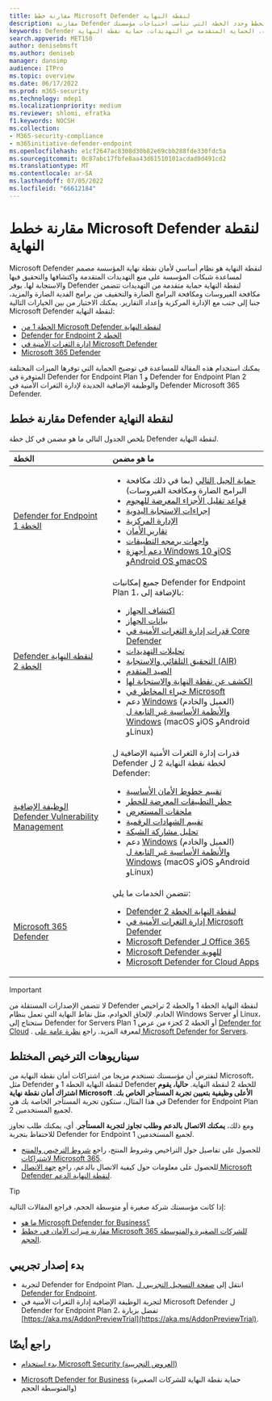 ```yaml
---
title: مقارنة خطط Microsoft Defender لنقطة النهاية
description: مقارنة Defender لنقطة النهاية الخطة 1 بالخطة 2. تعرف على الاختلافات بين الخطط وحدد الخطة التي تناسب احتياجات مؤسستك.
keywords: Defender لنقطة النهاية، الحماية المتقدمة من التهديدات، حماية نقطة النهاية
search.appverid: MET150
author: denisebmsft
ms.author: deniseb
manager: dansimp
audience: ITPro
ms.topic: overview
ms.date: 06/17/2022
ms.prod: m365-security
ms.technology: mdep1
ms.localizationpriority: medium
ms.reviewer: shlomi, efratka
f1.keywords: NOCSH
ms.collection:
- M365-security-compliance
- m365initiative-defender-endpoint
ms.openlocfilehash: e1cf2647ac8308d30b82e69cbb288fde330fdc5a
ms.sourcegitcommit: 0c87abc17fbfe8aa43d61510101acdad0d491cd2
ms.translationtype: MT
ms.contentlocale: ar-SA
ms.lasthandoff: 07/05/2022
ms.locfileid: "66612184"
---
```

# <a name="compare-microsoft-defender-for-endpoint-plans"></a>مقارنة خطط Microsoft Defender لنقطة النهاية

Microsoft Defender لنقطة النهاية هو نظام أساسي لأمان نقطة نهاية المؤسسة مصمم لمساعدة شبكات المؤسسة على منع التهديدات المتقدمة واكتشافها والتحقيق فيها والاستجابة لها. يوفر Defender لنقطة النهاية حماية متقدمة من التهديدات تتضمن مكافحة الفيروسات ومكافحة البرامج الضارة والتخفيف من برامج الفدية الضارة والمزيد، جنبا إلى جنب مع الإدارة المركزية وإعداد التقارير. يمكنك الاختيار من بين الخيارات التالية Microsoft Defender لنقطة النهاية:

- [الخطة 1 من Microsoft Defender لنقطة النهاية](https://go.microsoft.com/fwlink/p/?linkid=2154037)
- [Defender for Endpoint الخطة 2](https://go.microsoft.com/fwlink/p/?linkid=2154037)
- [إدارة الثغرات الأمنية في Microsoft Defender](../defender-vulnerability-management/index.yml)
- [Microsoft 365 Defender](https://go.microsoft.com/fwlink/?linkid=2118804)

يمكنك استخدام هذه المقالة للمساعدة في توضيح الحماية التي توفرها الميزات المختلفة المتوفرة في Defender for Endpoint Plan 1 و Defender for Endpoint Plan 2 والوظيفة الإضافية الجديدة لإدارة الثغرات الأمنية في Defender Microsoft 365 Defender.

## <a name="compare-defender-for-endpoint-plans"></a>مقارنة خطط Defender لنقطة النهاية

يلخص الجدول التالي ما هو مضمن في كل خطة Defender لنقطة النهاية.

| الخطة | ما هو مضمن |
|:---|:---|
| [Defender for Endpoint الخطة 1](defender-endpoint-plan-1.md) | <ul><li>[حماية الجيل التالي](defender-endpoint-plan-1.md#next-generation-protection) (بما في ذلك مكافحة البرامج الضارة ومكافحة الفيروسات)</li><li>[قواعد تقليل الأجزاء المعرضة للهجوم](defender-endpoint-plan-1.md#attack-surface-reduction)</li><li> [إجراءات الاستجابة اليدوية](defender-endpoint-plan-1.md#manual-response-actions)</li><li>[الإدارة المركزية](defender-endpoint-plan-1.md#centralized-management)</li><li>[تقارير الأمان](defender-endpoint-plan-1.md#reporting)</li><li>[واجهات برمجه التطبيقات](defender-endpoint-plan-1.md#apis)</li><li>[دعم أجهزة Windows 10 وiOS وAndroid OS وmacOS](defender-endpoint-plan-1.md#cross-platform-support)</li></ul>|
| [Defender لنقطة النهاية الخطة 2](microsoft-defender-endpoint.md) | جميع إمكانيات Defender for Endpoint Plan 1، بالإضافة إلى:<ul><li>[اكتشاف الجهاز](device-discovery.md)</li><li>[بيانات الجهاز](machines-view-overview.md)</li><li>[قدرات إدارة الثغرات الأمنية في Core Defender](../defender-vulnerability-management/defender-vulnerability-management-capabilities.md)</li><li>[تحليلات التهديدات](threat-analytics.md)</li><li>[التحقيق التلقائي والاستجابة (AIR)](automated-investigations.md)</li><li>[الصيد المتقدم](advanced-hunting-overview.md)</li><li>[الكشف عن نقطة النهاية والاستجابة لها](overview-endpoint-detection-response.md)</li><li>[خبراء المخاطر في Microsoft](microsoft-threat-experts.md)</li><li>دعم [Windows](configure-endpoints.md) (العميل والخادم) [والأنظمة الأساسية غير التابعة ل Windows](configure-endpoints-non-windows.md) (macOS وiOS وAndroid وLinux)</li></ul> |
| [الوظيفة الإضافية Defender Vulnerability Management](../defender-vulnerability-management/defender-vulnerability-management-capabilities.md) | قدرات إدارة الثغرات الأمنية الإضافية ل Defender لخطة نقطة النهاية 2 ل Defender:<ul><li>[تقييم خطوط الأمان الأساسية](../defender-vulnerability-management/tvm-security-baselines.md)</li><li>[حظر التطبيقات المعرضة للخطر](../defender-vulnerability-management/tvm-block-vuln-apps.md)</li><li>[ملحقات المستعرض](../defender-vulnerability-management/tvm-browser-extensions.md)</li><li>[تقييم الشهادات الرقمية](../defender-vulnerability-management/tvm-certificate-inventory.md)</li><li>[تحليل مشاركة الشبكة](../defender-vulnerability-management/tvm-network-share-assessment.md)</li><li>دعم [Windows](configure-endpoints.md) (العميل والخادم) [والأنظمة الأساسية غير التابعة ل Windows](configure-endpoints-non-windows.md) (macOS وiOS وAndroid وLinux)</li></ul> |
| [Microsoft 365 Defender](../defender/microsoft-365-defender.md) | تتضمن الخدمات ما يلي: <ul><li>[Defender لنقطة النهاية الخطة 2](microsoft-defender-endpoint.md)</li><li>[إدارة الثغرات الأمنية في Microsoft Defender](../defender-vulnerability-management/defender-vulnerability-management.md)</li><li>[Microsoft Defender لـ Office 365](../office-365-security/overview.md)</li><li>[Microsoft Defender للهوية](/defender-for-identity/)</li><li>[Microsoft Defender for Cloud Apps](/cloud-app-security/)</li></ul>|

> [!IMPORTANT]
> لا تتضمن الإصدارات المستقلة من Defender لنقطة النهاية الخطة 1 والخطة 2 تراخيص الخادم. لإلحاق الخوادم، مثل نقاط النهاية التي تعمل بنظام Windows Server أو Linux، ستحتاج إلى Defender for Servers Plan 1 أو الخطة 2 كجزء من عرض [Defender for Cloud](/azure/defender-for-cloud/defender-for-cloud-introduction) . لمعرفة المزيد. راجع [نظرة عامة على Microsoft Defender for Servers](/azure/defender-for-cloud/defender-for-servers-introduction).

## <a name="mixed-licensing-scenarios"></a>سيناريوهات الترخيص المختلط

لنفترض أن مؤسستك تستخدم مزيجا من اشتراكات أمان نقطة النهاية من Microsoft، مثل Defender لنقطة النهاية الخطة 1 و Defender للخطة 2 لنقطة النهاية. **حاليا، يقوم اشتراك أمان نقطة نهاية Microsoft الأعلى وظيفية بتعيين تجربة المستأجر الخاص بك**. في هذا المثال، ستكون تجربة المستأجر الخاصة بك هي Defender for Endpoint Plan 2 لجميع المستخدمين.

ومع ذلك، **يمكنك الاتصال بالدعم وطلب تجاوز لتجربة المستأجر**. أي، يمكنك طلب تجاوز للاحتفاظ بتجربة Defender for Endpoint 1 لجميع المستخدمين. 

- للحصول على تفاصيل حول التراخيص وشروط المنتج، راجع [شروط الترخيص والمنتج لاشتراكات Microsoft 365](https://www.microsoft.com/licensing/terms/productoffering/Microsoft365/MCA).
- للحصول على معلومات حول كيفية الاتصال بالدعم، راجع [جهة الاتصال Microsoft Defender لنقطة النهاية الدعم](contact-support.md).

> [!TIP]
> إذا كانت مؤسستك شركة صغيرة أو متوسطة الحجم، فراجع المقالات التالية:
> - [ما هو Microsoft Defender for Business؟](../defender-business/mdb-overview.md)
> - [مقارنة ميزات الأمان في خطط Microsoft 365 للشركات الصغيرة والمتوسطة الحجم](../defender-business/compare-mdb-m365-plans.md).

## <a name="start-a-trial"></a>بدء إصدار تجريبي

- لتجربة Defender for Endpoint Plan، انتقل إلى [صفحة التسجيل التجريبي ل Defender for Endpoint](https://go.microsoft.com/fwlink/p/?LinkID=2168109).
- لتجربة الوظيفة الإضافية إدارة الثغرات الأمنية في Microsoft Defender ل Defender for Endpoint Plan 2، تفضل بزيارة [https://aka.ms/AddonPreviewTrial](https://aka.ms/AddonPreviewTrial). 

## <a name="see-also"></a>راجع أيضًا

- [بدء استخدام Microsoft Security (العروض التجريبية)](https://www.microsoft.com/security/business/get-started/start-free-trial)

- [Microsoft Defender for Business](../defender-business/mdb-overview.md) (حماية نقطة النهاية للشركات الصغيرة والمتوسطة الحجم)
